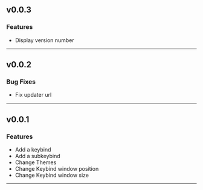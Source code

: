 ## v0.0.3

### Features
- Display version number

---

## v0.0.2

### Bug Fixes
- Fix updater url

---

## v0.0.1

### Features

- Add a keybind
- Add a subkeybind
- Change Themes
- Change Keybind window position
- Change Keybind window size

---
